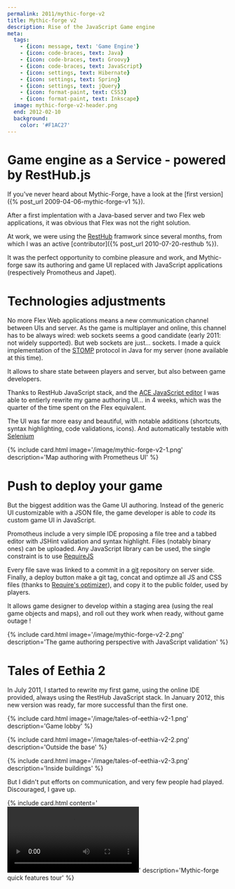 ```yaml
---
permalink: 2011/mythic-forge-v2
title: Mythic-forge v2
description: Rise of the JavaScript Game engine
meta:
  tags:
    - {icon: message, text: 'Game Engine'}
    - {icon: code-braces, text: Java}
    - {icon: code-braces, text: Groovy}
    - {icon: code-braces, text: JavaScript}
    - {icon: settings, text: Hibernate}
    - {icon: settings, text: Spring}
    - {icon: settings, text: jQuery}
    - {icon: format-paint, text: CSS3}
    - {icon: format-paint, text: Inkscape}
  image: mythic-forge-v2-header.png
  end: 2012-02-10
  background:
    color: '#F1AC27'
---
```


# Game engine as a Service - powered by RestHub.js

If you've never heard about Mythic-Forge, have a look at the [first version]({% post_url 2009-04-06-mythic-forge-v1 %}).

After a first implentation with a Java-based server and two Flex web applications, it was obvious that Flex was not the right solution.

At work, we were using the [RestHub][1] framwork since several months, from which I was an active [contributor]({% post_url 2010-07-20-resthub %}).

It was the perfect opportunity to combine pleasure and work, and Mythic-forge saw its authoring and game UI replaced with JavaScript applications (respectively Promotheus and Japet).

# Technologies adjustments

No more Flex Web applications means a new communication channel between UIs and server.
As the game is multiplayer and online, this channel has to be always wired: web sockets seems a good candidate (early 2011: not widely supported).
But web sockets are just... sockets. I made a quick implementation of the [STOMP][2] protocol in Java for my server (none available at this time).

It allows to share state between players and server, but also between game developers.

Thanks to RestHub JavaScript stack, and the [ACE JavaScript editor][3] I was able to entierly rewrite my game authoring UI... in 4 weeks, which was the quarter of the time spent on the Flex equivalent.

The UI was far more easy and beautiful, with notable additions (shortcuts, syntax highlighting, code validations, icons).
And automatically testable with [Selenium][4]

{% include card.html image='/image/mythic-forge-v2-1.png' description='Map authoring with Prometheus UI' %}

# Push to deploy your game

But the biggest addition was the Game UI authoring.
Instead of the generic UI customizable with a JSON file, the game developer is able to *code* its custom game UI in JavaScript.

Promotheus include a very simple IDE proposing a file tree and a tabbed editor with JSHint validation and syntax highlight.
Files (notably binary ones) can be uploaded. Any JavaScript library can be used, the single constraint is to use [RequireJS][5]

Every file save was linked to a commit in a [git][6] repository on server side.
Finally, a deploy button make a git tag, concat and optimze all JS and CSS files (thanks to [Require's optimizer][7]), and copy it to the public folder, used by players.

It allows game designer to develop within a staging area (using the real game objects and maps), and roll out they work when ready, without game outage !

{% include card.html image='/image/mythic-forge-v2-2.png' description='The game authoring perspective with JavaScript validation' %}

# Tales of Eethia 2

In July 2011, I started to rewrite my first game, using the online IDE provided, always using the RestHub JavaScript stack.
In January 2012, this new version was ready, far more successful than the first one.

{% include card.html image='/image/tales-of-eethia-v2-1.png' description='Game lobby' %}

{% include card.html image='/image/tales-of-eethia-v2-2.png' description='Outside the base' %}

{% include card.html image='/image/tales-of-eethia-v2-3.png' description='Inside buildings' %}

But I didn't put efforts on communication, and very few people had played. Discouraged, I gave up.

{% include card.html content='<video src="/image/mythic-forge-v2.webm" controls></video>' description='Mythic-forge quick features tour' %}


[1]: http://resthub.org/
[2]: https://stomp.github.io/
[3]: https://ace.c9.io/
[4]: http://www.seleniumhq.org/
[5]: http://requirejs.org/
[6]: https://git-scm.com/
[7]: http://requirejs.org/docs/optimization.html